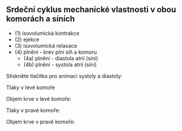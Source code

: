 <div class="w3-row">
<div class="w3-col s12 l4">

## Srdeční cyklus mechanické vlastnosti v obou komorách a síních

- (1) isovolumická kontrakce 
- (2) ejekce
- (3) isovolumická relaxace 
- (4) plnění - krev plní síň a komoru
    - (4a) plnění - diastola atrií (síní)
    - (4b) plnění - systola atrií (síní)

<bdl-fmi id="id4" src="hemodynamics/BurkhoffFMI.js" 
         fminame="Cardiovascular_Model_Burkhoff_HemodynamicsBurkhoff_0shallow"
         tolerance="0.000001" starttime="0" guid="{b5629132-3ba6-4153-87c2-f3ff108e1920}"
         valuereferences="33554435,637534265,637534241,637534290,16777312,637534466,637534294,637534268,637534345,637534371,637534323,33554438"
         valuelabels="Left Ventricle Volume,Pressure in Left Ventricle,Pressure in Aorta, Pressure in Left Atria, Heart Rate, LA elastance,MV open, AOV open,Pressure in Right Ventricle,Pressure in Right Arterie,Pressure in Right Atria,Right Ventricle Volume"         
         controlid="id5"
         fstepsize="0.02"
         showcontrols="false"></bdl-fmi>
         
Stiskněte tlačítko pro animaci systoly a diastoly:

<bdl-animate-control 
id="id5" 
fromid="id4" 
speedfactor="20" 
segments="3;5;14;17;29"
allowcontinuous="true" 
segmentlabels="4b plnění atriální systola;1 systola komor - isovolumická kontrakce;2 systola komor - ejekce;3 isovolumická relaxace;4a plnění" 
segmentcond="6,eq,0;7,eq,1;7,eq,0;6,eq,1;5,gt,100000" 
simsegments="7;12;17;26;38"></bdl-animate-control> 

<bdl-animate-gif fromid="id5" src="hemodynamics/heart.gif" width=400></bdl-animate-gif>
</div>
<div class="w3-col s12 l4">
Tlaky v levé komoře
<bdl-chartjs-time
   id="id11"  
   width="400"  
   height="300"  
   fromid="id4" 
   maxdata="96" 
   labels="Left Ventricle Pressure, Aorta Pressure, Pressure in Left Atria" 
   refindex="1"  refvalues="3"
   ylabel="tlak (mmHg)"
     xlabel="čas (s)"
     convertors="0.00750062,1;0.00750062,1;0.00750062,1"></bdl-chartjs-time>
     
Objem krve v levé komoře:
<bdl-chartjs-time
   id="id11"  
   width="400"  
   height="300"  
   fromid="id4"
   maxdata="96"  
   labels="Left Ventricle Volume" refindex="0"  refvalues="1"
      ylabel="objem (ml)"
      xlabel="čas (s)"
      convertors="1000000,1"></bdl-chartjs-time>
  
</div>
<div class="w3-col s12 l4">
Tlaky v pravé komoře:
<bdl-chartjs-time
   id="id11"  
   width="400"  
   height="300"  
   fromid="id4"
   maxdata="96"  
   labels="Right Ventricle Pressure, Right Arterie Pressure, Right atria pressure" 
   refindex="8"  refvalues="3"
   ylabel="tlak (mmHg)"
     xlabel="čas (s)"
     convertors="0.00750062,1;0.00750062,1;0.00750062,1"></bdl-chartjs-time>
      
Objem krve v pravé komoře:
<bdl-chartjs-time
   id="id11"  
   width="400"  
   height="300"  
   fromid="id4"
   maxdata="96"  
   labels="Right Ventricle Volume" 
   refindex="11"  refvalues="1"
      ylabel="objem (ml)"
      xlabel="čas (s)"
      convertors="1000000,1"></bdl-chartjs-time>
  
</div>
</div>


